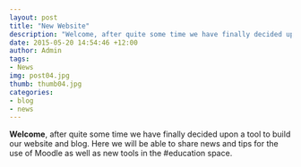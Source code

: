 ```yaml
---
layout: post
title: "New Website"
description: "Welcome, after quite some time we have finally decided upon a tool to do our website and blog."
date: 2015-05-20 14:54:46 +12:00
author: Admin
tags:
- News
img: post04.jpg
thumb: thumb04.jpg
categories:
- blog
- news
---
```

**Welcome**, after quite some time we have finally decided upon a tool to build our website and blog. Here we will be able to share news and tips for the use of Moodle as well as new tools in the #education space.

